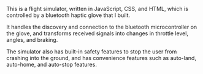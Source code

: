 This is a flight simulator, written in JavaScript, CSS, and HTML, which is controlled by a bluetooth haptic glove that I built.

It handles the discovery and connection to the bluetooth microcontroller on the glove, and transforms received signals into changes in throttle level, angles, and braking.

The simulator also has built-in safety features to stop the user from crashing into the ground, and has convenience features such as auto-land, auto-home, and auto-stop features.
